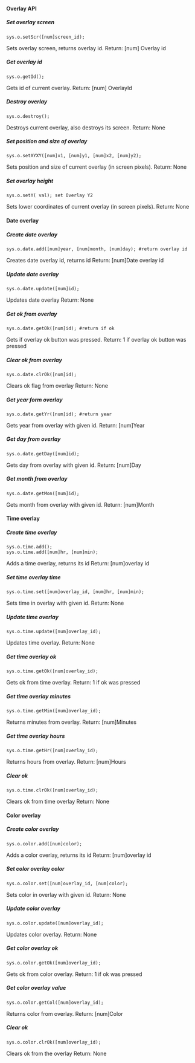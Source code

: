 #### Overlay API
##### Set overlay screen
    sys.o.setScr([num]screen_id);
Sets overlay screen, returns overlay id.
Return: [num] Overlay id
##### Get overlay id
    sys.o.getId();
Gets id of current overlay.
Return: [num] OverlayId
##### Destroy overlay
    sys.o.destroy();
Destroys current overlay, also destroys its screen.
Return: None
##### Set position and size of overlay
    sys.o.setXYXY([num]x1, [num]y1, [num]x2, [num]y2);
Sets position and size of current overlay (in screen pixels).
Return: None
##### Set overlay height
    sys.o.setY( val); set Overlay Y2
Sets lower coordinates of current overlay (in screen pixels).
Return: None

#### Date overlay

##### Create date overlay
    sys.o.date.add([num]year, [num]month, [num]day); #return overlay id
Creates date overlay id, returns id
Return: [num]Date overlay id
##### Update date overlay
    sys.o.date.update([num]id);
Updates date overlay
Return: None
##### Get ok from overlay
    sys.o.date.getOk([num]id); #return if ok
Gets if overlay ok button was pressed.
Return: 1 if overlay ok button was pressed
##### Clear ok from overlay
    sys.o.date.clrOk([num]id);
Clears ok flag from overlay
Return: None
##### Get year form overlay
    sys.o.date.getYr([num]id); #return year
Gets year from overlay with given id.
Return: [num]Year
##### Get day from overlay
    sys.o.date.getDay([num]id);
Gets day from overlay with given id.
Return: [num]Day
##### Get month from overlay
    sys.o.date.getMon([num]id);
Gets month from overlay with given id.
Return: [num]Month

#### Time overlay

##### Create time overlay
    sys.o.time.add();
    sys.o.time.add([num]hr, [num]min);
Adds a time overlay, returns its id
Return: [num]overlay id
##### Set time overlay time
    sys.o.time.set([num]overlay_id, [num]hr, [num]min);
Sets time in overlay with given id.
Return: None
##### Update time overlay
    sys.o.time.update([num]overlay_id);
Updates time overlay.
Return: None
##### Get time overlay ok
    sys.o.time.getOk([num]overlay_id);
Gets ok from time overlay.
Return: 1 if ok was pressed
##### Get time overlay minutes
    sys.o.time.getMin([num]overlay_id);
Returns minutes from overlay.
Return: [num]Minutes
##### Get time overlay hours
    sys.o.time.getHr([num]overlay_id);
Returns hours from overlay.
Return: [num]Hours
##### Clear ok
    sys.o.time.clrOk([num]overlay_id);
Clears ok from time overlay
Return: None

#### Color overlay

##### Create color overlay
    sys.o.color.add([num]color);
Adds a color overlay, returns its id
Return: [num]overlay id
##### Set color overlay color
    sys.o.color.set([num]overlay_id, [num]color);
Sets color in overlay with given id.
Return: None
##### Update color overlay
    sys.o.color.update([num]overlay_id);
Updates color overlay.
Return: None
##### Get color overlay ok
    sys.o.color.getOk([num]overlay_id);
Gets ok from color overlay.
Return: 1 if ok was pressed
##### Get color overlay value
    sys.o.color.getCol([num]overlay_id);
Returns color from overlay.
Return: [num]Color
##### Clear ok
    sys.o.color.clrOk([num]overlay_id);
Clears ok from the overlay
Return: None
